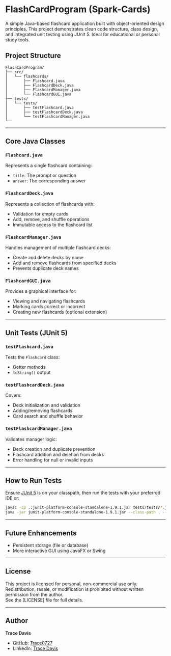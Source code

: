 
# FlashCardProgram (Spark-Cards) 

A simple Java-based flashcard application built with object-oriented design principles. This project demonstrates clean code structure, class design, and integrated unit testing using JUnit 5. Ideal for educational or personal study tools.



## Project Structure

```
FlashCardProgram/
├── src/
│   └── flashcards/
│       ├── Flashcard.java
│       ├── FlashcardDeck.java
│       ├── FlashcardManager.java
│       └── FlashcardGUI.java
├── tests/
│   └── tests/
│       ├── testFlashcard.java
│       ├── testFlashcardDeck.java
│       └── testFlashcardManager.java
└──
```

---



## Core Java Classes

### `Flashcard.java`
Represents a single flashcard containing:
- `title`: The prompt or question
- `answer`: The corresponding answer

### `FlashcardDeck.java`
Represents a collection of flashcards with:
- Validation for empty cards
- Add, remove, and shuffle operations
- Immutable access to the flashcard list

### `FlashcardManager.java`
Handles management of multiple flashcard decks:
- Create and delete decks by name
- Add and remove flashcards from specified decks
- Prevents duplicate deck names

### `FlashcardGUI.java`
Provides a graphical interface for:
- Viewing and navigating flashcards
- Marking cards correct or incorrect
- Creating new flashcards (optional extension)

---



## Unit Tests (JUnit 5)

### `testFlashcard.java`
Tests the `Flashcard` class:
- Getter methods
- `toString()` output

### `testFlashcardDeck.java`
Covers:
- Deck initialization and validation
- Adding/removing flashcards
- Card search and shuffle behavior

### `testFlashcardManager.java`
Validates manager logic:
- Deck creation and duplicate prevention
- Flashcard addition and deletion from decks
- Error handling for null or invalid inputs

---



## How to Run Tests

Ensure [JUnit 5](https://junit.org/junit5/) is on your classpath, then run the tests with your preferred IDE or:

```bash
javac -cp .:junit-platform-console-standalone-1.9.1.jar tests/tests/*.java
java -jar junit-platform-console-standalone-1.9.1.jar --class-path . --scan-class-path
```

---



## Future Enhancements
- Persistent storage (file or database)
- More interactive GUI using JavaFX or Swing

---



## License
This project is licensed for personal, non-commercial use only. Redistribution, resale, or modification is prohibited without written permission from the author.  
See the [LICENSE] file for full details.


---



## Author
**Trace Davis**  
- GitHub: [Trace0727](https://github.com/Trace0727)  
- LinkedIn: [Trace Davis](https://www.linkedin.com/in/trace-d-926380138/)
